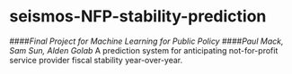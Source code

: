 # seismos-NFP-stability-prediction
####_Final Project for Machine Learning for Public Policy_
####_Paul Mack, Sam Sun, Alden Golab_
A prediction system for anticipating not-for-profit service provider fiscal stability year-over-year.
